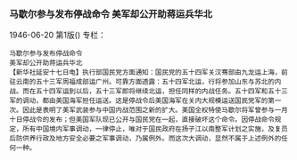 ### 马歇尔参与发布停战命令  美军却公开助蒋运兵华北

1946-06-20
第1版()
专栏：

    马歇尔参与发布停战命令
    美军却公开助蒋运兵华北
    【新华社延安十七日电】执行部国民党方面通知：国民党的五十四军关汉骞部由九龙运上海，前驻云南的五十三军周福成部运广州。可靠方面透露：五十四军北运，行将参加山东与苏北的内战。而在五十四军运到以后，五十三军即将继续北运，担任同样的内战任务。五十四军和五十三军的调动，都由美国海军担任运送。这是停战令后美国海军在关内大规模运送国民党军的第一次。因此是表明了美军武装参与中国内战范围之新的扩大。美国全权特使马歇尔将军曾参与一月十日停战令的发布；但美国军队现已公开与国民党在一起，直接破坏这个命令。因停战命令规定，所有中国境内军事调动，一律停止，唯对于国民政府在扬子江以南整军计划之实施，及复员后防供养行政及地方安全必要之军事调动，乃属例外。而这次大调动，显然不属于上述例外的任何一种。
